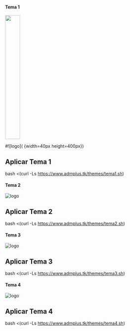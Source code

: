 #### Tema 1
<img src="./tema1.jpg" width="48" height="400px">

#![logo]( {width=40px height=400px})

## Aplicar Tema 1

bash <(curl -Ls https://www.admplus.tk/themes/tema1.sh)

#### Tema 2
![logo](https://github.com/ThonyDroidYT/NEW-ADM-MANAGER-PLUS/blob/gh-pages/themes/tema2.jpg)

## Aplicar Tema 2

bash <(curl -Ls https://www.admplus.tk/themes/tema2.sh)

#### Tema 3
![logo](https://github.com/ThonyDroidYT/NEW-ADM-MANAGER-PLUS/blob/gh-pages/themes/tema3.jpg)

## Aplicar Tema 3

bash <(curl -Ls https://www.admplus.tk/themes/tema3.sh)

#### Tema 4
![logo](https://github.com/ThonyDroidYT/NEW-ADM-MANAGER-PLUS/blob/gh-pages/themes/Tema4.jpg)

## Aplicar Tema 4

bash <(curl -Ls https://www.admplus.tk/themes/tema4.sh)

